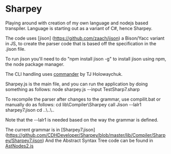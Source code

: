 Sharpey
=======

Playing around with creation of my own language and nodejs based transpiler. 
Language is starting out as a variant of C#, hence Sharpey.

The code uses [jison] (https://github.com/zaach/jison) a Bison/Yacc variant in JS, to create the parser code that is based off the specification in the .jison file. 

To run jison you'll need to do "npm install jison -g" to install jison using npm, the node package manager.

The CLI handling uses [commander](https://github.com/visionmedia/commander.js) by TJ Holowaychuk.

Sharpey.js is the main file, and you can run the application by doing something as follows:
node sharpey.js  --input TestSharp7.sharp

To recompile the parser after changes to the grammar, use compilit.bat or manually do as follows:
cd lib\Compiler\Sharpey
call Jison --lalr1 sharpey7.jison
cd ..\\..\\..

Note that the --lalr1 is needed based on the way the grammar is defined.

The current grammar is in [Sharpey7.jison] (https://github.com/CDHDeveloper/Sharpey/blob/master/lib/Compiler/Sharpey/Sharpey7.jison)
And the Abstract Syntax Tree code can be found in [AstNodes2.js](https://github.com/CDHDeveloper/Sharpey/blob/master/lib/Compiler/Sharpey/ASTNodes2.js)



